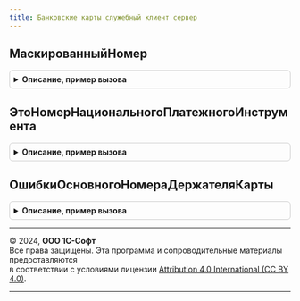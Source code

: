 ```yaml
---
title: Банковские карты служебный клиент сервер
---
```



## МаскированныйНомер
<details style="margin: 1em 0; padding: 0.5em; border: 1px solid #ccc; border-radius: 6px;">

<summary style="font-weight: bold; cursor: pointer;">Описание, пример вызова</summary>

```bsl

Функция МаскированныйНомер(Знач ПолныйНомер) Экспорт
```

Пример вызова
```bsl
Результат = БанковскиеКартыСлужебныйКлиентСервер.МаскированныйНомер(ПолныйНомер) 
```
</details>

## ЭтоНомерНациональногоПлатежногоИнструмента
<details style="margin: 1em 0; padding: 0.5em; border: 1px solid #ccc; border-radius: 6px;">

<summary style="font-weight: bold; cursor: pointer;">Описание, пример вызова</summary>

```bsl

Функция ЭтоНомерНациональногоПлатежногоИнструмента(Знач ОсновнойНомерДержателяКарты) Экспорт
```

Пример вызова
```bsl
Результат = БанковскиеКартыСлужебныйКлиентСервер.ЭтоНомерНациональногоПлатежногоИнструмента(ОсновнойНомерДержателяКарты) 
```
</details>

## ОшибкиОсновногоНомераДержателяКарты
<details style="margin: 1em 0; padding: 0.5em; border: 1px solid #ccc; border-radius: 6px;">

<summary style="font-weight: bold; cursor: pointer;">Описание, пример вызова</summary>

```bsl

Функция ОшибкиОсновногоНомераДержателяКарты(ОсновнойНомерДержателяКарты, ЭтоНациональныйПлатежныйИнструмент = Неопределено) Экспорт
```

Пример вызова
```bsl
Результат = БанковскиеКартыСлужебныйКлиентСервер.ОшибкиОсновногоНомераДержателяКарты(ОсновнойНомерДержателяКарты, ЭтоНациональныйПлатежныйИнструмент);
```
</details>

---

© 2024, **ООО 1С-Софт**  
Все права защищены. Эта программа и сопроводительные материалы предоставляются  
в соответствии с условиями лицензии [Attribution 4.0 International (CC BY 4.0)](https://creativecommons.org/licenses/by/4.0/legalcode).

---
